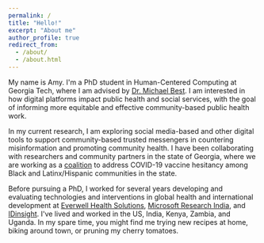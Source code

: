 ```yaml
---
permalink: /
title: "Hello!"
excerpt: "About me"
author_profile: true
redirect_from: 
  - /about/
  - /about.html
---
```


My name is Amy. I'm a PhD student in Human-Centered Computing at Georgia Tech, where I am advised by [Dr. Michael Best](https://mikeb.inta.gatech.edu/). I am interested in how digital platforms impact public health and social services, with the goal of informing more equitable and effective community-based public health work.

In my current research, I am exploring social media-based and other digital tools to support community-based trusted messengers in countering misinformation and promoting community health. I have been collaborating with researchers and community partners in the state of Georgia, where we are working as a [coalition](https://www.msm.edu/news-center/coronavirusadvisory/GeorgiaCeal/georgiaceal.php) to address COVID-19 vaccine hesitancy among Black and Latinx/Hispanic communities in the state.

Before pursuing a PhD, I worked for several years developing and evaluating technologies and interventions in global health and international development at [Everwell Health Solutions](https://www.everwell.org/), [Microsoft Research India](https://www.microsoft.com/en-us/research/lab/microsoft-research-india/), and [IDinsight](https://www.idinsight.org/). I've lived and worked in the US, India, Kenya, Zambia, and Uganda. In my spare time, you might find me trying new recipes at home, biking around town, or pruning my cherry tomatoes.
